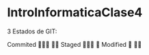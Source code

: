 # IntroInformaticaClase4

3 Estados de GIT:

Commited 👨🏼‍🍳 :cook:
Staged 🕵🏼‍♂️ :zombie:
Modified 🎨 :woman_mechanic:
